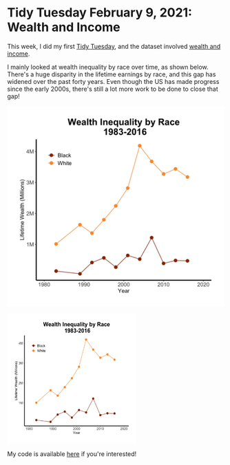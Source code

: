 # Tidy Tuesday February 9, 2021: Wealth and Income

This week, I did my first [Tidy Tuesday](https://github.com/rfordatascience/tidytuesday), and the dataset involved [wealth and income](https://github.com/rfordatascience/tidytuesday/blob/master/data/2021/2021-02-09/readme.md).

I mainly looked at wealth inequality by race over time, as shown below. There's a huge disparity in the lifetime earnings by race, and this gap has widened over the past forty years. Even though the US has made progress since the early 2000s, there's still a lot more work to be done to close that gap!

![image](https://github.com/aboskovic21/tidy_tuesday/blob/main/2021/plot.jpg?raw=true)

<img src="https://github.com/aboskovic21/tidy_tuesday/blob/main/2021/plot.jpg?raw=true" width="300" height="300">

My code is available [here](https://github.com/aboskovic21/tidy_tuesday/blob/main/2021/week6.Rmd) if you're interested!
